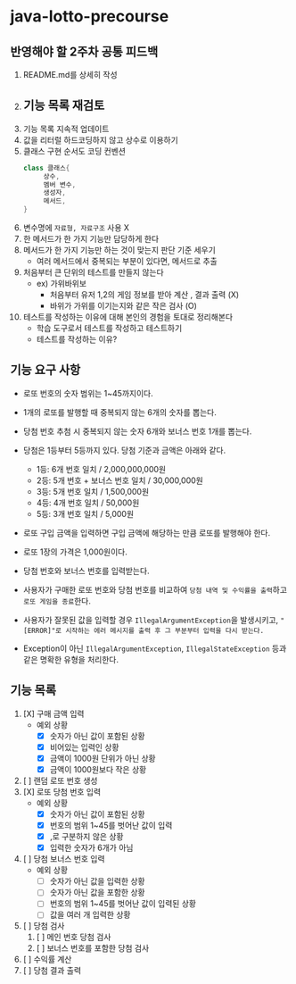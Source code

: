 # java-lotto-precourse

## 반영해야 할 2주차 공통 피드백
1. README.md를 상세히 작성
2. 기능 목록 재검토
   - 
3. 기능 목록 지속적 업데이트
4. 값을 리터럴 하드코딩하지 않고 상수로 이용하기
5. 클래스 구현 순서도 코딩 컨벤션
   ```java
   class 클래스{
        상수,
        멤버 변수,
        생성자,
        메서드,
   }
   ```
6. 변수명에 ```자료형, 자료구조``` 사용 X
7. 한 메서드가 한 가지 기능만 담당하게 한다
8. 메서드가 한 가지 기능만 하는 것이 맞는지 판단 기준 세우기
   - 여러 메서드에서 중복되는 부분이 있다면, 메서드로 추출
9. 처음부터 큰 단위의 테스트를 만들지 않는다
   - ex) 가위바위보
     - 처음부터 유저 1,2의 게임 정보를 받아 계산 , 결과 출력 (X)
     - 바위가 가위를 이기는지와 같은 작은 검사 (O)
10. 테스트를 작성하는 이유에 대해 본인의 경험을 토대로 정리해본다
    - 학습 도구로서 테스트를 작성하고 테스트하기
    - 테스트를 작성하는 이유?

## 기능 요구 사항
- 로또 번호의 숫자 범위는 1~45까지이다. 
- 1개의 로또를 발행할 때 중복되지 않는 6개의 숫자를 뽑는다. 
- 당첨 번호 추첨 시 중복되지 않는 숫자 6개와 보너스 번호 1개를 뽑는다. 
- 당첨은 1등부터 5등까지 있다. 당첨 기준과 금액은 아래와 같다. 
  - 1등: 6개 번호 일치 / 2,000,000,000원 
  - 2등: 5개 번호 + 보너스 번호 일치 / 30,000,000원
  - 3등: 5개 번호 일치 / 1,500,000원
  - 4등: 4개 번호 일치 / 50,000원
  - 5등: 3개 번호 일치 / 5,000원

- 로또 구입 금액을 입력하면 구입 금액에 해당하는 만큼 로또를 발행해야 한다. 
- 로또 1장의 가격은 1,000원이다. 
- 당첨 번호와 보너스 번호를 입력받는다. 
- 사용자가 구매한 로또 번호와 당첨 번호를 비교하여 ```당첨 내역 및 수익률을 출력```하고 ```로또 게임을 종료```한다. 
- 사용자가 잘못된 값을 입력할 경우 ```IllegalArgumentException```을 발생시키고, ```"[ERROR]"로 시작하는 에러 메시지를 출력 후 그 부분부터 입력을 다시 받는다.``` 
- Exception이 아닌 ```IllegalArgumentException```, ```IllegalStateException``` 등과 같은 명확한 유형을 처리한다.

## 기능 목록
1. [X] 구매 금액 입력
   - 예외 상황
     - [X] 숫자가 아닌 값이 포함된 상황
     - [X] 비어있는 입력인 상황
     - [X] 금액이 1000원 단위가 아닌 상황
     - [X] 금액이 1000원보다 작은 상황
2. [ ] 랜덤 로또 번호 생성
3. [X] 로또 당첨 번호 입력
   - 예외 상황
     - [X] 숫자가 아닌 값이 포함된 상황
     - [X] 번호의 범위 1~45를 벗어난 값이 입력
     - [X] ,로 구분하지 않은 상황
     - [X] 입력한 숫자가 6개가 아님
4. [ ] 당첨 보너스 번호 입력
   - 예외 상황
     - [ ] 숫자가 아닌 값을 입력한 상황
     - [ ] 숫자가 아닌 값을 포함한 상황
     - [ ] 번호의 범위 1~45를 벗어난 값이 입력된 상황
     - [ ] 값을 여러 개 입력한 상황
5. [ ] 당첨 검사
   1. [ ] 메인 번호 당첨 검사
   2. [ ] 보너스 번호를 포함한 당첨 검사
6. [ ] 수익률 계산
7. [ ] 당첨 결과 출력
